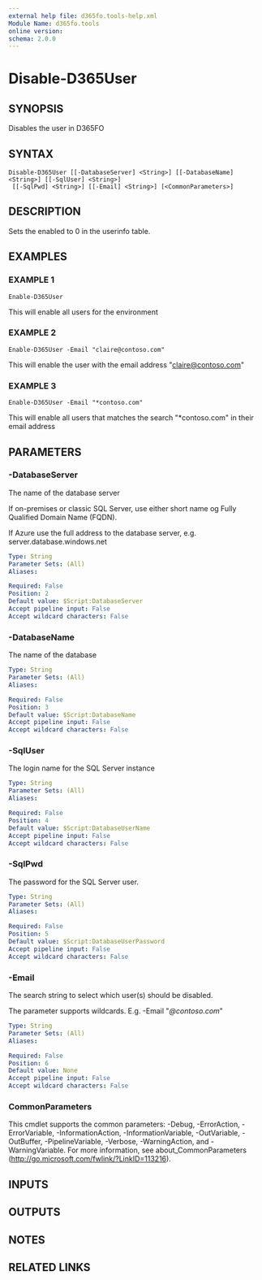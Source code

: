 ```yaml
---
external help file: d365fo.tools-help.xml
Module Name: d365fo.tools
online version:
schema: 2.0.0
---
```


# Disable-D365User

## SYNOPSIS
Disables the user in D365FO

## SYNTAX

```
Disable-D365User [[-DatabaseServer] <String>] [[-DatabaseName] <String>] [[-SqlUser] <String>]
 [[-SqlPwd] <String>] [[-Email] <String>] [<CommonParameters>]
```

## DESCRIPTION
Sets the enabled to 0 in the userinfo table.

## EXAMPLES

### EXAMPLE 1
```
Enable-D365User
```

This will enable all users for the environment

### EXAMPLE 2
```
Enable-D365User -Email "claire@contoso.com"
```

This will enable the user with the email address "claire@contoso.com"

### EXAMPLE 3
```
Enable-D365User -Email "*contoso.com"
```

This will enable all users that matches the search "*contoso.com" in their email address

## PARAMETERS

### -DatabaseServer
The name of the database server

If on-premises or classic SQL Server, use either short name og Fully Qualified Domain Name (FQDN).

If Azure use the full address to the database server, e.g.
server.database.windows.net

```yaml
Type: String
Parameter Sets: (All)
Aliases:

Required: False
Position: 2
Default value: $Script:DatabaseServer
Accept pipeline input: False
Accept wildcard characters: False
```

### -DatabaseName
The name of the database

```yaml
Type: String
Parameter Sets: (All)
Aliases:

Required: False
Position: 3
Default value: $Script:DatabaseName
Accept pipeline input: False
Accept wildcard characters: False
```

### -SqlUser
The login name for the SQL Server instance

```yaml
Type: String
Parameter Sets: (All)
Aliases:

Required: False
Position: 4
Default value: $Script:DatabaseUserName
Accept pipeline input: False
Accept wildcard characters: False
```

### -SqlPwd
The password for the SQL Server user.

```yaml
Type: String
Parameter Sets: (All)
Aliases:

Required: False
Position: 5
Default value: $Script:DatabaseUserPassword
Accept pipeline input: False
Accept wildcard characters: False
```

### -Email
The search string to select which user(s) should be disabled.

The parameter supports wildcards.
E.g.
-Email "*@contoso.com*"

```yaml
Type: String
Parameter Sets: (All)
Aliases:

Required: False
Position: 6
Default value: None
Accept pipeline input: False
Accept wildcard characters: False
```

### CommonParameters
This cmdlet supports the common parameters: -Debug, -ErrorAction, -ErrorVariable, -InformationAction, -InformationVariable, -OutVariable, -OutBuffer, -PipelineVariable, -Verbose, -WarningAction, and -WarningVariable.
For more information, see about_CommonParameters (http://go.microsoft.com/fwlink/?LinkID=113216).

## INPUTS

## OUTPUTS

## NOTES

## RELATED LINKS
